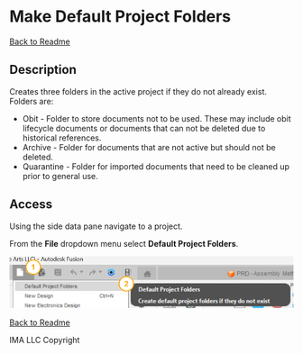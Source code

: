 # Make Default Project Folders

[Back to Readme](../README.md)

## Description

Creates three folders in the active project if they do not already exist. Folders are:

- Obit - Folder to store documents not to be used. These may include obit lifecycle documents or documents that can not be deleted due to historical references.
- Archive - Folder for documents that are not active but should not be deleted.
- Quarantine - Folder for imported documents that need to be cleaned up prior to general use.

## Access

Using the side data pane navigate to a project.

From the **File** dropdown menu select **Default Project Folders**.

![access](/docs/assets/defaultfolders.png)

[Back to Readme](../README.md)

IMA LLC Copyright